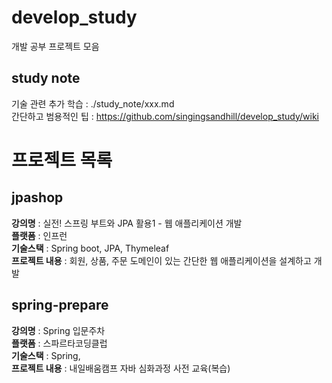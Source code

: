 # develop_study
개발 공부 프로젝트 모음

## study note
기술 관련 추가 학습 : ./study_note/xxx.md <br>
간단하고 범용적인 팁 : https://github.com/singingsandhill/develop_study/wiki 

# 프로젝트 목록
## jpashop
**강의명** : 실전! 스프링 부트와 JPA 활용1 - 웹 애플리케이션 개발 <br> 
**플랫폼** : 인프런 <br>
**기술스택** : Spring boot, JPA, Thymeleaf <br>
**프로젝트 내용** : 회원, 상품, 주문 도메인이 있는 간단한 웹 애플리케이션을 설계하고 개발

## spring-prepare
**강의명** : Spring 입문주차 <br> 
**플랫폼** : 스파르타코딩클럽 <br>
**기술스택** : Spring,  <br>
**프로젝트 내용** : 내일배움캠프 자바 심화과정 사전 교육(복습)
